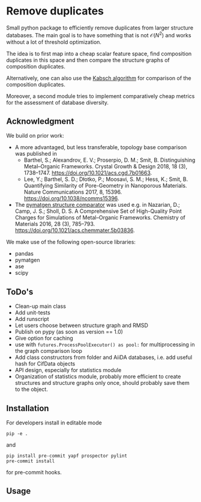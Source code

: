 # Remove duplicates
Small python package to efficiently remove duplicates from larger 
structure databases. The main goal is to have something that is not $\mathcal{O}(N^2)$ 
and works without a lot of threshold optimization. 

The idea is to first map into a cheap scalar feature space, find composition duplicates
in this space and then compare the structure graphs of composition duplicates. 

Alternatively, one can also use the [Kabsch algorithm](https://en.wikipedia.org/wiki/Kabsch_algorithm) for comparison of the composition duplicates.

Moreover, a second module tries to implement comparatively cheap metrics for the assessment of database diversity. 

## Acknowledgment
We build on prior work:

* A more advantaged, but less transferable, topology base comparison was published in 
    * Barthel, S.; Alexandrov, E. V.; Proserpio, D. M.; Smit, B. Distinguishing Metal–Organic Frameworks. Crystal Growth & Design 2018, 18 (3), 1738–1747. https://doi.org/10.1021/acs.cgd.7b01663.
    * Lee, Y.; Barthel, S. D.; Dłotko, P.; Moosavi, S. M.; Hess, K.; Smit, B. Quantifying Similarity of Pore-Geometry in Nanoporous Materials. Nature Communications 2017, 8, 15396. https://doi.org/10.1038/ncomms15396.
* The [pymatgen structure comparator](http://pymatgen.org/_modules/pymatgen/analysis/structure_matcher.html) was used e.g.  in Nazarian, D.; Camp, J. S.; Sholl, D. S. A Comprehensive Set of High-Quality Point Charges for Simulations of Metal–Organic Frameworks. Chemistry of Materials 2016, 28 (3), 785–793. https://doi.org/10.1021/acs.chemmater.5b03836.

We make use of the following open-source libraries:
* pandas
* pymatgen 
* ase 
* scipy 

## ToDo's
* Clean-up main class
* Add unit-tests
* Add runscript
* Let users choose between structure graph and RMSD
* Publish on pypy (as soon as version == 1.0)
* Give option for caching
* use with `futures.ProcessPoolExecutor() as pool:` for multiprocessing in 
the graph comparison loop 
* Add class constructors from folder and AiiDA databases, i.e. add useful hash for CifData objects
* API design, especially for statistics module
* Organization of statistics module, probably more efficient to create structures and structure graphs only once, 
should probably save them to the object. 

## Installation
For developers install in editable mode

    pip -e . 
    
and 

    pip install pre-commit yapf prospector pylint
    pre-commit install
    
for pre-commit hooks. 

## Usage 